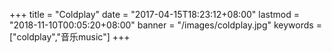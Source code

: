+++
title = "Coldplay"
date = "2017-04-15T18:23:12+08:00"
lastmod = "2018-11-10T00:05:20+08:00"
banner = "/images/coldplay.jpg"
keywords = ["coldplay","音乐music"]
+++
